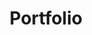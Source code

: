 ---
title: Portfolio
permalink: /portfolio/
layout: collection
collection: portfolio
entries_layout: grid
classes: wide
---